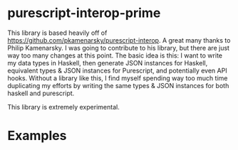 # purescript-interop-prime

  This library is based heavily off of https://github.com/pkamenarsky/purescript-interop. A great many
  thanks to Philip Kamenarsky. I was going to contribute to his library, but there are just way too many
  changes at this point. The basic idea is this: I want to write my data types in Haskell, then generate
  JSON instances for Haskell, equivalent types & JSON instances for Purescript, and potentially even
  API hooks. Without a library like this, I find myself spending way too much time duplicating my efforts
  by writing the same types & JSON instances for both haskell and purescript.

  This library is extremely experimental.


# Examples

<TODO>
